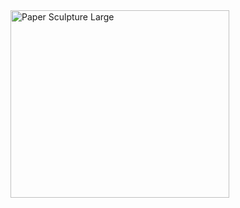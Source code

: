 <!DOCTYPE html>
<head>
<meta http-equiv="Content-Type" content="text/html; charset=utf-8"/>
<title>untitled</title>
<style type="text/css" media="screen">
div.crop {
    height: 300px;
    width: 350px;
    overflow: hidden;
}
div.crop img {
    width: 100%;
}
</style>
</head>
<body>
<div class="crop">
    <img src="http://120.24.55.64/mallimage3/00001397_20200623133543049.png" class="crop" alt="Paper Sculpture Large">
</div>
</body>
</html>
